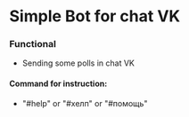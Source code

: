 # Simple Bot for chat VK
### Functional
- Sending some polls in chat VK
#### Command for instruction:
- "#help" or "#хелп" or "#помощь"

